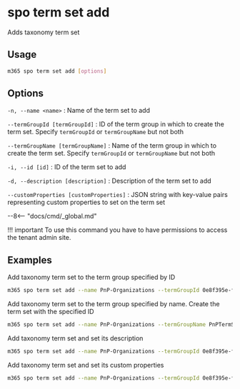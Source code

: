 # spo term set add

Adds taxonomy term set

## Usage

```sh
m365 spo term set add [options]
```

## Options

`-n, --name <name>`
: Name of the term set to add

`--termGroupId [termGroupId]`
: ID of the term group in which to create the term set. Specify `termGroupId` or `termGroupName` but not both

`--termGroupName [termGroupName]`
: Name of the term group in which to create the term set. Specify `termGroupId` or `termGroupName` but not both

`-i, --id [id]`
: ID of the term set to add

`-d, --description [description]`
: Description of the term set to add

`--customProperties [customProperties]`
: JSON string with key-value pairs representing custom properties to set on the term set

--8<-- "docs/cmd/_global.md"

!!! important
    To use this command you have to have permissions to access the tenant admin site.

## Examples

Add taxonomy term set to the term group specified by ID

```sh
m365 spo term set add --name PnP-Organizations --termGroupId 0e8f395e-ff58-4d45-9ff7-e331ab728beb
```

Add taxonomy term set to the term group specified by name. Create the term set with the specified ID

```sh
m365 spo term set add --name PnP-Organizations --termGroupName PnPTermSets --id aa70ede6-83d1-466d-8d95-30d29e9bbd7c
```

Add taxonomy term set and set its description

```sh
m365 spo term set add --name PnP-Organizations --termGroupId 0e8f395e-ff58-4d45-9ff7-e331ab728beb --description 'Contains a list of organizations'
```

Add taxonomy term set and set its custom properties

```sh
m365 spo term set add --name PnP-Organizations --termGroupId 0e8f395e-ff58-4d45-9ff7-e331ab728beb --customProperties '`{"Property":"Value"}`'
```